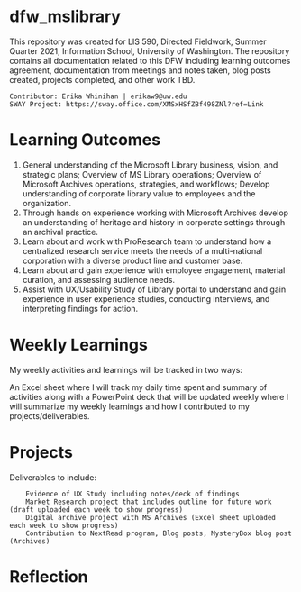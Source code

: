 # dfw_mslibrary
This repository was created for LIS 590, Directed Fieldwork, Summer Quarter 2021, Information School, University of Washington.
The repository contains all documentation related to this DFW including learning outcomes agreement,
documentation from meetings and notes taken, blog posts created, projects completed, and other work TBD.

    Contributor: Erika Whinihan | erikaw9@uw.edu
    SWAY Project: https://sway.office.com/XMSxHSfZBf498ZNl?ref=Link

# Learning Outcomes
1. General understanding of the Microsoft Library business, vision, and strategic plans; Overview of MS Library operations; Overview of Microsoft Archives operations, strategies, and workflows; Develop understanding of corporate library value to employees and the organization.
2. Through hands on experience working with Microsoft Archives develop an understanding of heritage and history in corporate settings through an archival practice.
3. Learn about and work with ProResearch team to understand how a centralized research service meets the needs of a multi-national corporation with a diverse product line and customer base.
4. Learn about and gain experience with employee engagement, material curation, and assessing audience needs.
5. Assist with UX/Usability Study of Library portal to understand and gain experience in user experience studies, conducting interviews, and interpreting findings for action.

# Weekly Learnings
My weekly activities and learnings will be tracked in two ways:

An Excel sheet where I will track my daily time spent and summary of activities along with a PowerPoint deck that will be updated weekly where I will summarize my weekly 
learnings and how I contributed to my projects/deliverables.

# Projects
Deliverables to include:
        
        Evidence of UX Study including notes/deck of findings
        Market Research project that includes outline for future work (draft uploaded each week to show progress)
        Digital archive project with MS Archives (Excel sheet uploaded each week to show progress)
        Contribution to NextRead program, Blog posts, MysteryBox blog post (Archives)

# Reflection
